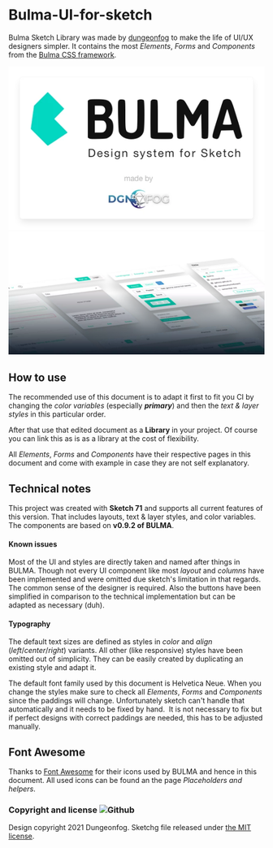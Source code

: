 # Bulma-UI-for-sketch
Bulma Sketch Library was made by [dungeonfog](https://www.dungeonfog.com) to make the life of UI/UX designers simpler.
It contains the most *Elements*, *Forms* and *Components* from the [Bulma CSS framework](https://www.bulma.io).

![Header logo](https://github.com/dungeonfog/Bulma-UI-for-sketch/blob/main/images/Library-Preview.webp "Header Logo")
![Preview graphic](https://github.com/dungeonfog/Bulma-UI-for-sketch/blob/main/images/img-bulma-preview.webp "Preview graphic of the elements")

## How to use
The recommended use of this document is to adapt it first to fit you CI by changing the *color variables* (especially ***primary***) and then the *text & layer styles* in this particular order.

After that use that edited document as a **Library** in your project. Of course you can link this as is as a library at the cost of flexibility.

All *Elements*, *Forms* and *Components* have their respective pages in this document and come with example in case they are not self explanatory.

## Technical notes
This project was created with **Sketch 71** and supports all current features of this version. That includes layouts, text & layer styles, and color variables. The components are based on **v0.9.2 of BULMA**.

#### Known issues
Most of the UI and styles are directly taken and named after things in BULMA. Though not every UI component like most *layout* and *columns* have been implemented and were omitted due sketch's limitation in that regards. The common sense of the designer is required. Also the buttons have been simplified in comparison to the technical implementation but can be adapted as necessary (duh).

#### Typography
The default text sizes are defined as styles in *color* and *align* (*left*/*center*/*right*) variants. All other (like responsive) styles have been omitted out of simplicity. They can be easily created by duplicating an existing style and adapt it.

The default font family used by this document is Helvetica Neue. When you change the styles make sure to check all *Elements*, *Forms* and *Components* since the paddings will change. Unfortunately sketch can't handle that automatically and it needs to be fixed by hand.  It is not necessary to fix but if perfect designs with correct paddings are needed, this has to be adjusted manually.

## Font Awesome
Thanks to [Font Awesome]() for their icons used by BULMA and hence in this document. All used icons can be found an the page *Placeholders and helpers*.

### Copyright and license ![Github](https://img.shields.io/github/license/jgthms/bulma?logo=Github)

Design copyright 2021 Dungeonfog. Sketchg file released under [the MIT license](https://github.com/dungeonfog/Bulma-UI-for-sketch/blob/main/LICENSE).

